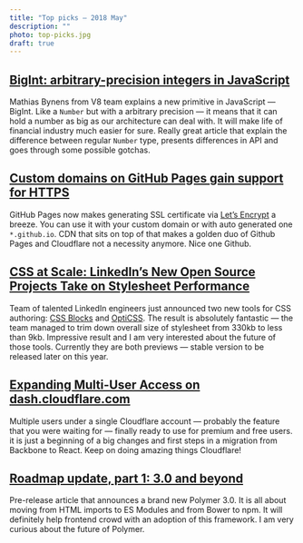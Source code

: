 ```yaml
---
title: "Top picks — 2018 May"
description: ""
photo: top-picks.jpg
draft: true
---
```


## [BigInt: arbitrary-precision integers in JavaScript](https://developers.google.com/web/updates/2018/05/bigint?utm_source=feed&utm_medium=feed&utm_campaign=updates_feed)

Mathias Bynens from V8 team explains a new primitive in JavaScript — BigInt. Like a `Number` but with a arbitrary precision — it means that it can hold a number as big as our architecture can deal with. It will make life of financial industry much easier for sure. Really great article that explain the difference between regular `Number` type, presents differences in API and goes through some possible gotchas.

## [Custom domains on GitHub Pages gain support for HTTPS](https://blog.github.com/2018-05-01-github-pages-custom-domains-https/)

GitHub Pages now makes generating SSL certificate via [Let’s Encrypt](https://letsencrypt.org/) a breeze. You can use it with your custom domain or with auto generated one `*.github.io`. CDN that sits on top of that makes a golden duo of Github Pages and Cloudflare not a necessity anymore. Nice one Github.

## [CSS at Scale: LinkedIn’s New Open Source Projects Take on Stylesheet Performance](https://engineering.linkedin.com/blog/2018/04/css-at-scale--linkedins-new-open-source-projects-take-on-stylesh)

Team of talented LinkedIn engineers just announced two new tools for CSS authoring: [CSS Blocks](https://github.com/linkedin/css-blocks) and [OptiCSS](https://github.com/linkedin/opticss). The result is absolutely fantastic — the team managed to trim down overall size of stylesheet from 330kb to less than 9kb. Impressive result and I am very interested about the future of those tools. Currently they are both previews — stable version to be released later on this year.
## [Expanding Multi-User Access on dash.cloudflare.com](https://blog.cloudflare.com/expanding-multi-user-access/)

Multiple users under a single Cloudflare account — probably the feature that you were waiting for — finally ready to use for premium and free users. it is just a beginning of a big changes and first steps in a migration from Backbone to React. Keep on doing amazing things Cloudflare!

## [Roadmap update, part 1: 3.0 and beyond](https://www.polymer-project.org/blog/2018-05-02-roadmap-update)

Pre-release article that announces a brand new Polymer 3.0. It is all about moving from HTML imports to ES Modules and from Bower to npm. It will definitely help frontend crowd with an adoption of this framework. I am very curious about the future of Polymer.
